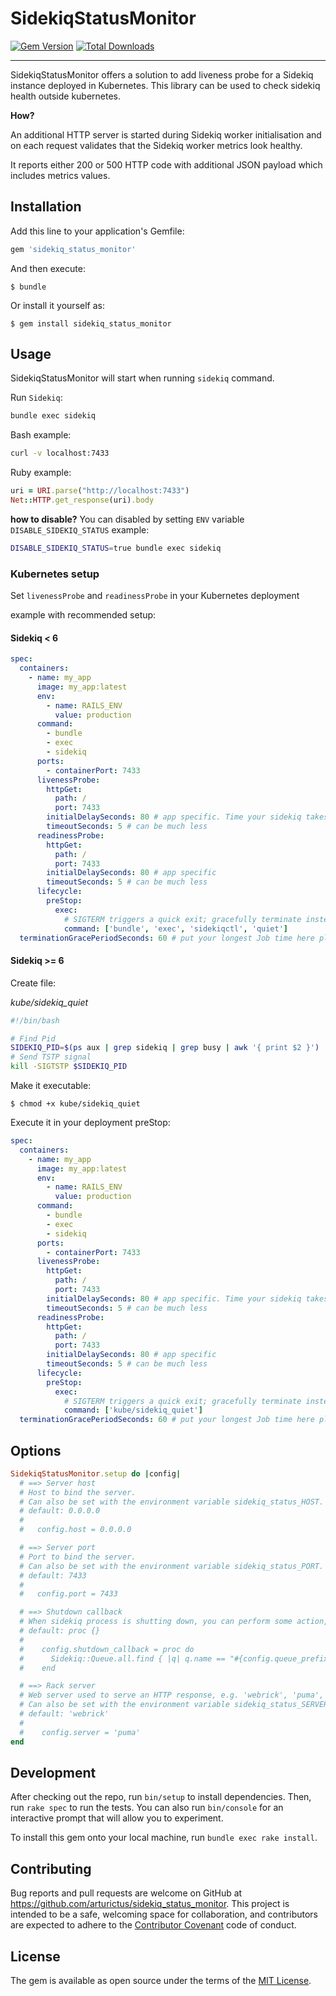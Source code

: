 # SidekiqStatusMonitor

[![Gem Version](https://badge.fury.io/rb/sidekiq_status_monitor.svg)](https://rubygems.org/gems/sidekiq_status_monitor)
[![Total Downloads](https://img.shields.io/gem/dt/sidekiq_status_monitor?color=blue)](https://rubygems.org/gems/https://rubygems.org/gems/sidekiq_status_monitor)

---

SidekiqStatusMonitor offers a solution to add liveness probe for a Sidekiq instance deployed in Kubernetes.
This library can be used to check sidekiq health outside kubernetes.

**How?**

An additional HTTP server is started during Sidekiq worker initialisation and on each request validates that the Sidekiq worker metrics look healthy.

It reports either 200 or 500 HTTP code with additional JSON payload which includes metrics values.

## Installation

Add this line to your application's Gemfile:

```ruby
gem 'sidekiq_status_monitor'
```

And then execute:

    $ bundle

Or install it yourself as:

    $ gem install sidekiq_status_monitor

## Usage

SidekiqStatusMonitor will start when running `sidekiq` command.

Run `Sidekiq`:

```bash
bundle exec sidekiq
```

Bash example:

```bash
curl -v localhost:7433
```

Ruby example:

```ruby
uri = URI.parse("http://localhost:7433")
Net::HTTP.get_response(uri).body
```

**how to disable?**
You can disabled by setting `ENV` variable `DISABLE_SIDEKIQ_STATUS`
example:

```bash
DISABLE_SIDEKIQ_STATUS=true bundle exec sidekiq
```

### Kubernetes setup

Set `livenessProbe` and `readinessProbe` in your Kubernetes deployment

example with recommended setup:

#### Sidekiq < 6

```yaml
spec:
  containers:
    - name: my_app
      image: my_app:latest
      env:
        - name: RAILS_ENV
          value: production
      command:
        - bundle
        - exec
        - sidekiq
      ports:
        - containerPort: 7433
      livenessProbe:
        httpGet:
          path: /
          port: 7433
        initialDelaySeconds: 80 # app specific. Time your sidekiq takes to start processing.
        timeoutSeconds: 5 # can be much less
      readinessProbe:
        httpGet:
          path: /
          port: 7433
        initialDelaySeconds: 80 # app specific
        timeoutSeconds: 5 # can be much less
      lifecycle:
        preStop:
          exec:
            # SIGTERM triggers a quick exit; gracefully terminate instead
            command: ['bundle', 'exec', 'sidekiqctl', 'quiet']
  terminationGracePeriodSeconds: 60 # put your longest Job time here plus security time.
```

#### Sidekiq >= 6

Create file:

_kube/sidekiq_quiet_

```bash
#!/bin/bash

# Find Pid
SIDEKIQ_PID=$(ps aux | grep sidekiq | grep busy | awk '{ print $2 }')
# Send TSTP signal
kill -SIGTSTP $SIDEKIQ_PID
```

Make it executable:

```
$ chmod +x kube/sidekiq_quiet
```

Execute it in your deployment preStop:

```yaml
spec:
  containers:
    - name: my_app
      image: my_app:latest
      env:
        - name: RAILS_ENV
          value: production
      command:
        - bundle
        - exec
        - sidekiq
      ports:
        - containerPort: 7433
      livenessProbe:
        httpGet:
          path: /
          port: 7433
        initialDelaySeconds: 80 # app specific. Time your sidekiq takes to start processing.
        timeoutSeconds: 5 # can be much less
      readinessProbe:
        httpGet:
          path: /
          port: 7433
        initialDelaySeconds: 80 # app specific
        timeoutSeconds: 5 # can be much less
      lifecycle:
        preStop:
          exec:
            # SIGTERM triggers a quick exit; gracefully terminate instead
            command: ['kube/sidekiq_quiet']
  terminationGracePeriodSeconds: 60 # put your longest Job time here plus security time.
```

## Options

```ruby
SidekiqStatusMonitor.setup do |config|
  # ==> Server host
  # Host to bind the server.
  # Can also be set with the environment variable sidekiq_status_HOST.
  # default: 0.0.0.0
  #
  #   config.host = 0.0.0.0

  # ==> Server port
  # Port to bind the server.
  # Can also be set with the environment variable sidekiq_status_PORT.
  # default: 7433
  #
  #   config.port = 7433

  # ==> Shutdown callback
  # When sidekiq process is shutting down, you can perform some action, like cleaning up created queue
  # default: proc {}
  #
  #    config.shutdown_callback = proc do
  #      Sidekiq::Queue.all.find { |q| q.name == "#{config.queue_prefix}-#{SidekiqStatusMonitor.hostname}" }&.clear
  #    end

  # ==> Rack server
  # Web server used to serve an HTTP response, e.g. 'webrick', 'puma', 'thin', etc.
  # Can also be set with the environment variable sidekiq_status_SERVER.
  # default: 'webrick'
  #
  #    config.server = 'puma'
end
```

## Development

After checking out the repo, run `bin/setup` to install dependencies. Then, run `rake spec` to run the tests. You can also run `bin/console` for an interactive prompt that will allow you to experiment.

To install this gem onto your local machine, run `bundle exec rake install`.

## Contributing

Bug reports and pull requests are welcome on GitHub at https://github.com/arturictus/sidekiq_status_monitor. This project is intended to be a safe, welcoming space for collaboration, and contributors are expected to adhere to the [Contributor Covenant](http://contributor-covenant.org) code of conduct.

## License

The gem is available as open source under the terms of the [MIT License](https://opensource.org/licenses/MIT).
